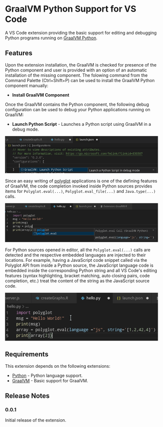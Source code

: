 # GraalVM Python Support for VS Code

A VS Code extension providing the basic support for editing and debugging Python programs running on [GraalVM Python](http://www.graalvm.org/docs/reference-manual/languages/python).

## Features

Upon the extension installation, the GraalVM is checked for presence of the Python component and user is provided with an option of an automatic installation of the missing component.
The folowing command from the Command Palette (Ctrl+Shift+P) can be used to install the GraalVM Python component manually:
* __Install GraalVM Component__

Once the GraalVM contains the Python component, the following debug configuration can be used to debug your Python applications running on GraalVM:
* __Launch Python Script__ - Launches a Python script using GraalVM in a debug mode.

![Image Debug Configurations](images/debug-config-python.png)

Since an easy writing of [polyglot](https://www.graalvm.org/docs/reference-manual/polyglot) applications is one of the defining features of GraalVM, the code completion invoked inside Python sources provides items for `Polyglot.eval(...)`, `Polyglot.eval_file(...)` and `Java.type(...)` calls.

![Image Code Completion](images/code-completion-python.png)

For Python sources opened in editor, all the `Polyglot.eval(...)` calls are detected and the respective embedded languages are injected to their locations. For example, having a JavaScript code snippet called via the Polyglot API from inside a Python source, the JavaScript language code is embedded inside the corresponding Python string and all VS Code's editing features (syntax highlighting, bracket matching, auto closing pairs, code completion, etc.) treat the content of the string as the JavaScript source code.

![Image Language Embedding](images/language-embedding-python.png)

## Requirements

This extension depends on the following extensions:
* [Python](https://marketplace.visualstudio.com/items?itemName=ms-python.python) - Python language support.
* [GraalVM](https://marketplace.visualstudio.com/items?itemName=OracleLabs.graalvm) - Basic support for GraalVM.

## Release Notes

### 0.0.1

Initial release of the extension.
